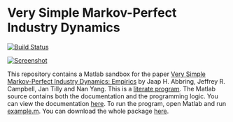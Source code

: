 # Very Simple Markov-Perfect Industry Dynamics
[![Build Status](https://travis-ci.org/jtilly/very-simple-markov-perfect.svg?branch=master)](https://travis-ci.org/jtilly/very-simple-markov-perfect)

[![Screenshot](https://raw.github.com/jtilly/very-simple-empirics-sandbox/master/screenshot.png)](http://jtilly.io/acty)

This repository contains a Matlab sandbox for the paper [Very Simple Markov-Perfect Industry Dynamics: Empirics](http://jtilly.io/very-simple-empirics.pdf) by Jaap H. Abbring, Jeffrey R. Campbell, Jan Tilly and Nan Yang. This is a [literate program](http://en.wikipedia.org/wiki/Literate_programming). The Matlab source contains both the documentation and the programming logic. You can view the documentation [here](http://jtilly.io/very-simple-empirics-sandbox/documentation.m.html). To run the program, open Matlab and run [example.m](https://github.com/jtilly/very-simple-empirics-sandbox/blob/master/example.m). You can download the whole package [here](http://jtilly.io/very-simple-empirics-sandbox/very-simple.zip).
